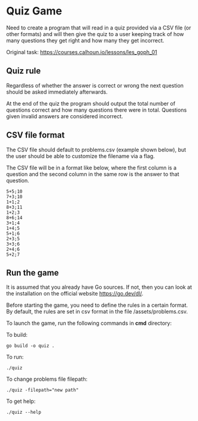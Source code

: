 # Quiz Game

Need to create a program that will read in a quiz provided via a CSV file (or other formats) and will then give the quiz to a user keeping track of how many questions they get right and how many they get incorrect.

Original task: https://courses.calhoun.io/lessons/les_goph_01

## Quiz rule

Regardless of whether the answer is correct or wrong the next question should be asked immediately afterwards.

At the end of the quiz the program should output the total number of questions correct and how many questions there were in total. Questions given invalid answers are considered incorrect.

## CSV file format

The CSV file should default to problems.csv (example shown below), but the user should be able to customize the filename via a flag.

The CSV file will be in a format like below, where the first column is a question and the second column in the same row is the answer to that question.

```
5+5;10
7+3;10
1+1;2
8+3;11
1+2;3
8+6;14
3+1;4
1+4;5
5+1;6
2+3;5
3+3;6
2+4;6
5+2;7
```

## Run the game

It is assumed that you already have Go sources. If not, then you can look at the installation on the official website https://go.dev/dl/.

Before starting the game, you need to define the rules in a certain format.
By default, the rules are set in csv format in the file /assets/problems.csv.

To launch the game, run the following commands in **cmd** directory:

To build:
```
go build -o quiz .
```

To run:
```
./quiz
```

To change problems file filepath:
```
./quiz -filepath="new path"
```

To get help:
```
./quiz --help
```